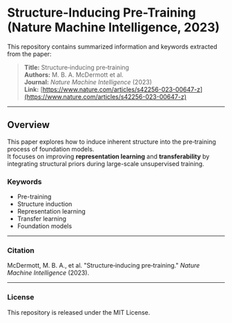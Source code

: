 # Structure-Inducing Pre-Training (Nature Machine Intelligence, 2023)

This repository contains summarized information and keywords extracted from the paper:

> **Title:** Structure‑inducing pre‑training  
> **Authors:** M. B. A. McDermott et al.  
> **Journal:** *Nature Machine Intelligence* (2023)  
> **Link:** [https://www.nature.com/articles/s42256-023-00647-z](https://www.nature.com/articles/s42256-023-00647-z)

---

## Overview
This paper explores how to induce inherent structure into the pre‑training process of foundation models.  
It focuses on improving **representation learning** and **transferability** by integrating structural priors during large-scale unsupervised training.

### Keywords
- Pre-training  
- Structure induction  
- Representation learning  
- Transfer learning  
- Foundation models  

---

### Citation
McDermott, M. B. A., et al. "Structure‑inducing pre‑training." *Nature Machine Intelligence* (2023).

---

### License
This repository is released under the MIT License.
